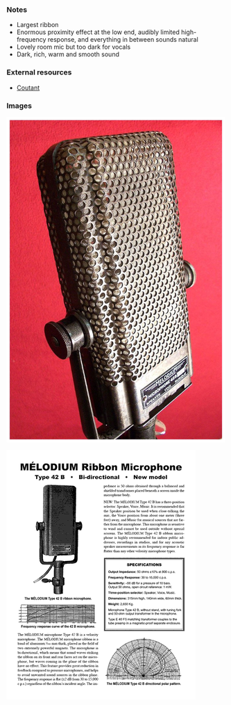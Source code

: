 ### Notes
- Largest ribbon
- Enormous proximity effect at the low end, audibly limited high-frequency response, and everything in between sounds natural
- Lovely room mic but too dark for vocals
- Dark, rich, warm and smooth sound

### External resources
- [Coutant](https://www.coutant.org/melodium/index.html)

### Images
![](../images/melodium01.jpg)

![](../images/melodium%2042bn%20spec%20sheet.png)
